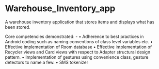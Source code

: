 # Warehouse_Inventory_app
A warehouse inventory application that stores items and displays what has been stored.

Core competencies demonstrated: -
•	Adherence to best practices in Android coding such as naming conventions of class level variables etc.
•	Effective implementation of Room database
•	Effective implementation of Recycler views and Card views with respect to Adapter structural design pattern. 
•	Implementation of gestures using convenience class, gesture detectors to name a few.
•	SMS tokenizer
